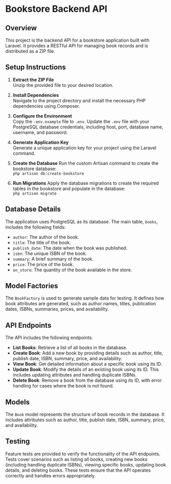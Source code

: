 # Bookstore Backend API

## Overview

This project is the backend API for a bookstore application built with Laravel. It provides a RESTful API for managing book records and is distributed as a ZIP file.

## Setup Instructions

1. **Extract the ZIP File**  
   Unzip the provided file to your desired location.

2. **Install Dependencies**  
   Navigate to the project directory and install the necessary PHP dependencies using Composer.

3. **Configure the Environment**  
   Copy the `.env.example` file to `.env`. Update the `.env` file with your PostgreSQL database credentials, including host, port, database name, username, and password.

4. **Generate Application Key**  
   Generate a unique application key for your project using the Laravel command.

5. **Create the Database**
Run the custom Artisan command to create the bookstore database:\
`php artisan db:create-bookstore`

6. **Run Migrations**
Apply the database migrations to create the required tables in the bookstore and populate in the database:\
`php artisan migrate`

## Database Details

The application uses PostgreSQL as its database. The main table, `books`, includes the following fields:
- `author`: The author of the book.
- `title`: The title of the book.
- `publish_date`: The date when the book was published.
- `isbn`: The unique ISBN of the book.
- `summary`: A brief summary of the book.
- `price`: The price of the book.
- `on_store`: The quantity of the book available in the store.

## Model Factories

The `BookFactory` is used to generate sample data for testing. It defines how book attributes are generated, such as author names, titles, publication dates, ISBNs, summaries, prices, and availability.

## API Endpoints

The API includes the following endpoints:

- **List Books**: Retrieve a list of all books in the database.
- **Create Book**: Add a new book by providing details such as author, title, publish date, ISBN, summary, price, and availability.
- **View Book**: Get detailed information about a specific book using its ID.
- **Update Book**: Modify the details of an existing book using its ID. This includes updating attributes and handling duplicate ISBNs.
- **Delete Book**: Remove a book from the database using its ID, with error handling for cases where the book is not found.

## Models

The `Book` model represents the structure of book records in the database. It includes attributes such as author, title, publish date, ISBN, summary, price, and availability.

## Testing

Feature tests are provided to verify the functionality of the API endpoints. Tests cover scenarios such as listing all books, creating new books (including handling duplicate ISBNs), viewing specific books, updating book details, and deleting books. These tests ensure that the API operates correctly and handles errors appropriately.


